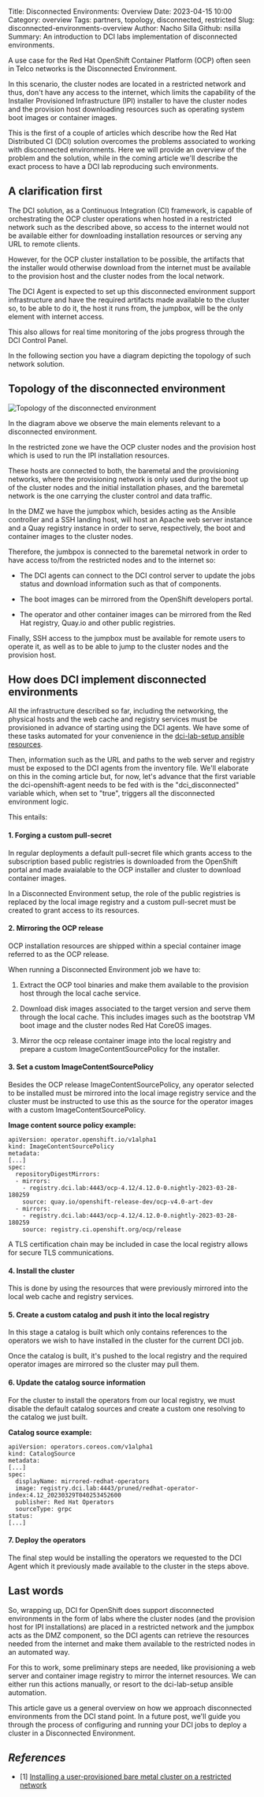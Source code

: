 Title: Disconnected Environments: Overview
Date: 2023-04-15 10:00
Category: overview
Tags: partners, topology, disconnected, restricted
Slug: disconnected-environments-overview
Author: Nacho Silla
Github: nsilla
Summary: An introduction to DCI labs implementation of disconnected environments.

A use case for the Red Hat OpenShift Container Platform (OCP) often seen in Telco networks is the Disconnected Environment.

In this scenario, the cluster nodes are located in a restricted network and thus, don't have any access to the internet, which limits the capability of the Installer Provisioned Infrastructure (IPI) installer to have the cluster nodes and the provision host downloading resources such as operating system boot images or container images.

This is the first of a couple of articles which describe how the Red Hat Distributed CI (DCI) solution overcomes the problems associated to working with disconnected environments. Here we will provide an overview of the problem and the solution, while in the coming article we'll describe the exact process to have a DCI lab reproducing such environments.

## A clarification first

The DCI solution, as a Continuous Integration (CI) framework, is capable of orchestrating the OCP cluster operations when hosted in a restricted network such as the described above, so access to the internet would not be available either for downloading installation resources or serving any URL to remote clients.

However, for the OCP cluster installation to be possible, the artifacts that the installer would otherwise download from the internet must be available to the provision host and the cluster nodes from the local network.

The DCI Agent is expected to set up this disconnected environment support infrastructure and have the required artifacts made available to the cluster so, to be able to do it, the host it runs from, the jumpbox, will be the only element with internet access.

This also allows for real time monitoring of the jobs progress through the DCI Control Panel.

In the following section you have a diagram depicting the topology of such network solution.

## Topology of the disconnected environment

![Topology of the disconnected environment](images/2023-04-15/topology.png)

In the diagram above we observe the main elements relevant to a disconnected environment.

In the restricted zone we have the OCP cluster nodes and the provision host which is used to run the IPI installation resources.

These hosts are connected to both, the baremetal and the provisioning networks, where the provisioning network is only used during the boot up of the cluster nodes and the initial installation phases, and the baremetal network is the one carrying the cluster control and data traffic.

In the DMZ we have the jumpbox which, besides acting as the Ansible controller and a SSH landing host, will host an Apache web server instance and a Quay registry instance in order to serve, respectively, the boot and container images to the cluster nodes.

Therefore, the jumbpox is connected to the baremetal network in order to have access to/from the restricted nodes and to the internet so:

- The DCI agents can connect to the DCI control server to update the jobs status and download information such as that of components.

- The boot images can be mirrored from the OpenShift developers portal.

- The operator and other container images can be mirrored from the Red Hat registry, Quay.io and other public registries.

Finally, SSH access to the jumpbox must be available for remote users to operate it, as well as to be able to jump to the cluster nodes and the provision host.

## How does DCI implement disconnected environments

All the infrastructure described so far, including the networking, the physical hosts and the web cache and registry services must be provisioned in advance of starting using the DCI agents. We have some of these tasks automated for your convenience in the [dci-lab-setup ansible resources](https://github.com/dci-labs/dci-lab-setup).

Then, information such as the URL and paths to the web server and registry must be exposed to the DCI agents from the inventory file. We'll elaborate on this in the coming article but, for now, let's advance that the first variable the dci-openshift-agent needs to be fed with is the "dci_disconnected" variable which, when set to "true", triggers all the disconnected environment logic.

This entails:

#### 1. Forging a custom pull-secret

In regular deployments a default pull-secret file which grants access to the subscription based public registries is downloaded from the OpenShift portal and made avaialable to the OCP installer and cluster to download container images.

In a Disconnected Environment setup, the role of the public registries is replaced by the local image registry and a custom pull-secret must be created to grant access to its resources.

#### 2. Mirroring the OCP release

OCP installation resources are shipped within a special container image referred to as the OCP release.

When running a Disconnected Environment job we have to:

1. Extract the OCP tool binaries and make them available to the provision host through the local cache service.

2. Download disk images associated to the target version and serve them through the local cache. This includes images such as the bootstrap VM boot image and the cluster nodes Red Hat CoreOS images.

3. Mirror the ocp release container image into the local registry and prepare a custom ImageContentSourcePolicy for the installer.

#### 3. Set a custom ImageContentSourcePolicy

Besides the OCP release ImageContentSourcePolicy, any operator selected to be installed must be mirrored into the local image registry service and the cluster must be instructed to use this as the source for the operator images with a custom ImageContentSourcePolicy.

**Image content source policy example:**

    apiVersion: operator.openshift.io/v1alpha1
    kind: ImageContentSourcePolicy
    metadata:
    [...]
    spec:
      repositoryDigestMirrors:
      - mirrors:
        - registry.dci.lab:4443/ocp-4.12/4.12.0-0.nightly-2023-03-28-180259
        source: quay.io/openshift-release-dev/ocp-v4.0-art-dev
      - mirrors:
        - registry.dci.lab:4443/ocp-4.12/4.12.0-0.nightly-2023-03-28-180259
        source: registry.ci.openshift.org/ocp/release

A TLS certification chain may be included in case the local registry allows for secure TLS communications.

#### 4. Install the cluster

This is done by using the resources that were previously mirrored into the local web cache and registry services.

#### 5. Create a custom catalog and push it into the local registry

In this stage a catalog is built which only contains references to the operators we wish to have installed in the cluster for the current DCI job.

Once the catalog is built, it's pushed to the local registry and the required operator images are mirrored so the cluster may pull them.

#### 6. Update the catalog source information

For the cluster to install the operators from our local registry, we must disable the default catalog sources and create a custom one resolving to the catalog we just built.

**Catalog source example:**

    apiVersion: operators.coreos.com/v1alpha1
    kind: CatalogSource
    metadata:
    [...]
    spec:
      displayName: mirrored-redhat-operators
      image: registry.dci.lab:4443/pruned/redhat-operator-index:4.12_20230329T040253452600
      publisher: Red Hat Operators
      sourceType: grpc
    status:
    [...]

#### 7. Deploy the operators

The final step would be installing the operators we requested to the DCI Agent which it previously made available to the cluster in the steps above.

## Last words

So, wrapping up, DCI for OpenShift does support disconnected environments in the form of labs where the cluster nodes (and the provision host for IPI installations) are placed in a restricted network and the jumpbox acts as the DMZ component, so the DCI agents can retrieve the resources needed from the internet and make them available to the restricted nodes in an automated way.

For this to work, some preliminary steps are needed, like provisioning a web server and container image registry to mirror the internet resources. We can either run this actions manually, or resort to the dci-lab-setup ansible automation.

This article gave us a general overview on how we approach disconnected environments from the DCI stand point. In a future post, we'll guide you through the process of configuring and running your DCI jobs to deploy a cluster in a Disconnected Environment.

## *References*

- [1] [Installing a user-provisioned bare metal cluster on a restricted network](https://docs.openshift.com/container-platform/4.12/installing/installing_bare_metal/installing-restricted-networks-bare-metal.html)